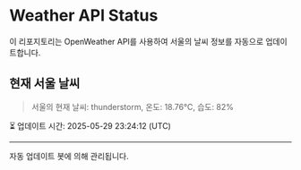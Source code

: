 
# Weather API Status

이 리포지토리는 OpenWeather API를 사용하여 서울의 날씨 정보를 자동으로 업데이트합니다.

## 현재 서울 날씨
> 서울의 현재 날씨: thunderstorm, 온도: 18.76°C, 습도: 82%

⏳ 업데이트 시간: 2025-05-29 23:24:12 (UTC)

---
자동 업데이트 봇에 의해 관리됩니다.
